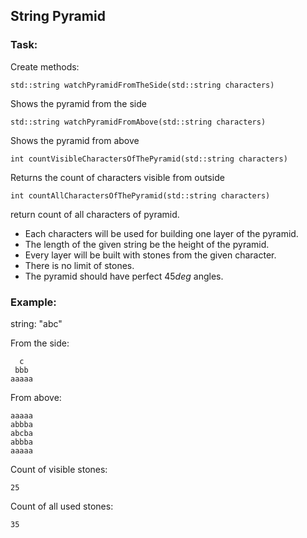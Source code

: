 ## String Pyramid 

### Task:
Create methods:

    std::string watchPyramidFromTheSide(std::string characters)

Shows the pyramid from the side

    std::string watchPyramidFromAbove(std::string characters)
Shows the pyramid from above

    int countVisibleCharactersOfThePyramid(std::string characters)
Returns the count of characters visible from outside

    int countAllCharactersOfThePyramid(std::string characters)
return count of all characters of pyramid.

* Each characters will be used for building one layer of the pyramid.
* The length of the given string be the height of the pyramid.
* Every layer will be built with stones from the given character.
* There is no limit of stones.  
* The pyramid should have perfect $45 deg$ angles.

### Example:
string: "abc"

From the side:

      c
     bbb
    aaaaa

From above:

    aaaaa
    abbba
    abcba
    abbba
    aaaaa

Count of visible stones:

    25

Count of all used stones:

    35

